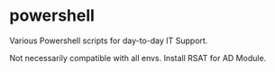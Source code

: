 # powershell
Various Powershell scripts for day-to-day IT Support. 

Not necessarily compatible with all envs. Install RSAT for AD Module. 